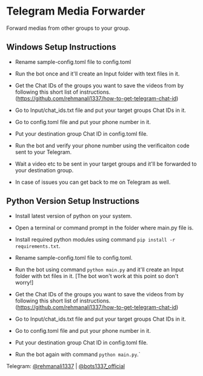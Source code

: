 



# Telegram Media Forwarder

Forward medias from other groups to your group.

## Windows Setup Instructions


*   Rename sample-config.toml file to config.toml
*   Run the bot once and it'll create an Input folder with text files in it.
*   Get the Chat IDs of the groups you want to save the videos from by following this short list of instructions. (https://github.com/rehmanali1337/how-to-get-telegram-chat-id)

*   Go to Input/chat_ids.txt file and put your target groups Chat IDs in it.
*   Go to config.toml file and put your phone number in it.
*   Put your destination group Chat ID in config.toml file.
*   Run the bot and verify your phone number using the verificaiton code sent to your Telegram.
*   Wait a video etc to be sent in your target groups and it'll be forwarded to your destination group.
*   In case of issues you can get back to me on Telegram as well.


## Python Version Setup Instructions

*   Install latest version of python on your system.
*   Open a terminal or command prompt in the folder where main.py file is.
*   Install required python modules using command `pip install -r requirements.txt`.
*   Rename sample-config.toml file to config.toml.
*   Run the bot using command `python main.py` and it'll create an Input folder with txt files in it.   [The bot won't work at this point so don't worry!]
*   Get the Chat IDs of the groups you want to save the videos from by following this short list of instructions. (https://github.com/rehmanali1337/how-to-get-telegram-chat-id)

*   Go to Input/chat_ids.txt file and put your target groups Chat IDs in it.
*   Go to config.toml file and put your phone number in it.
*   Put your destination group Chat ID in config.toml file.
*   Run the bot again with command `python main.py`.`


Telegram:   [@rehmanali1337](https://github.com/rehmanali1337)  |   [@bots1337_official](https://github.com/bots1337_official)